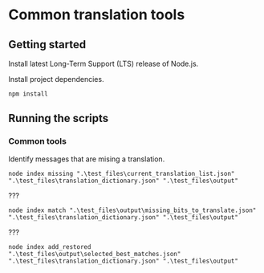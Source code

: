 # Common translation tools

## Getting started

Install latest Long-Term Support (LTS) release of Node.js.

Install project dependencies.
```
npm install
```

## Running the scripts

### Common tools

Identify messages that are mising a translation.
```
node index missing ".\test_files\current_translation_list.json" ".\test_files\translation_dictionary.json" ".\test_files\output"
```

???
```
node index match ".\test_files\output\missing_bits_to_translate.json" ".\test_files\translation_dictionary.json" ".\test_files\output"
```

???
```
node index add_restored ".\test_files\output\selected_best_matches.json" ".\test_files\translation_dictionary.json" ".\test_files\output"
```
